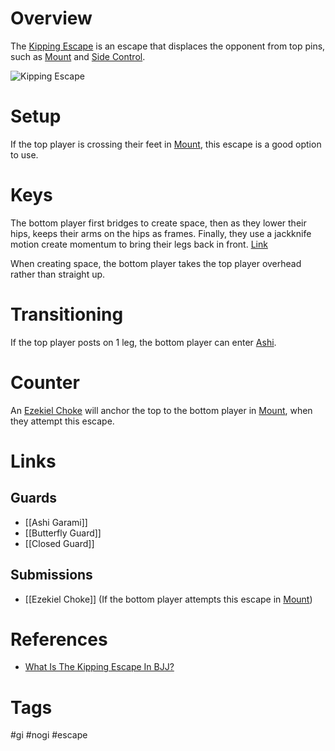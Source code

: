 # Overview
The <u>Kipping Escape</u> is an escape that displaces the opponent from top pins, such as [Mount](obsidian://open?vault=BJJ%20Notes&file=Positions%2FMount) and [Side Control](obsidian://open?vault=BJJ%20Notes&file=Positions%2FSide%20Control).

![Kipping Escape](https://evolve-mma.com/wp-content/uploads/2023/10/kipping-escape-edited.jpg)
# Setup
If the top player is crossing their feet in [Mount](obsidian://open?vault=BJJ%20Notes&file=Positions%2FMount), this escape is a good option to use.
# Keys
The bottom player first bridges to create space, then as they lower their hips, keeps their arms on the hips as frames. Finally, they use a jackknife motion create momentum to bring their legs back in front. [Link](https://www.youtube.com/watch?v=j9QZ2cad6k8)

When creating space, the bottom player takes the top player overhead rather than straight up.
# Transitioning
If the top player posts on 1 leg, the bottom player can enter [Ashi](obsidian://open?vault=BJJ%20Notes&file=Guards%2FAshi%20Garami).
# Counter
An [Ezekiel Choke](obsidian://open?vault=BJJ%20Notes&file=Submissions%2FEzekiel%20Choke) will anchor the top to the bottom player in [Mount](obsidian://open?vault=BJJ%20Notes&file=Positions%2FMount), when they attempt this escape.
# Links
## Guards
- [[Ashi Garami]]
- [[Butterfly Guard]]
- [[Closed Guard]]
## Submissions
- [[Ezekiel Choke]] (If the bottom player attempts this escape in [Mount](obsidian://open?vault=BJJ%20Notes&file=Positions%2FMount))
# References
- [What Is The Kipping Escape In BJJ?](https://evolve-mma.com/blog/what-is-the-kipping-escape-in-bjj/)
# Tags
#gi #nogi #escape